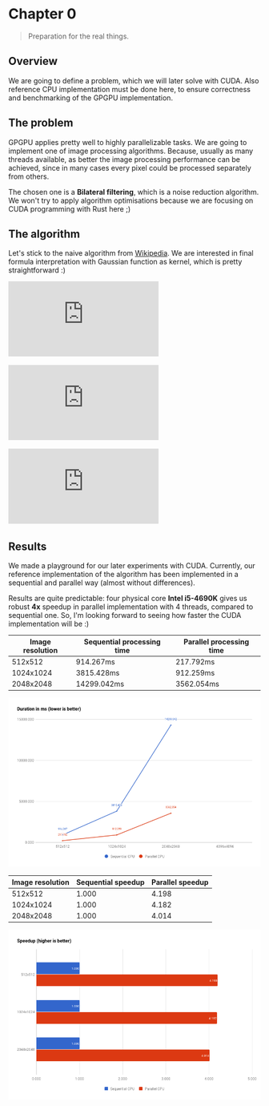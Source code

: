 # Chapter 0
> Preparation for the real things.

## Overview
We are going to define a problem, which we will later solve with CUDA. Also reference CPU implementation must be done here, to ensure correctness and benchmarking of the GPGPU implementation.

## The problem
GPGPU applies pretty well to highly parallelizable tasks. We are going to implement one of image processing algorithms.
Because, usually as many threads available, as better the image processing performance can be achieved, since in many cases every pixel could be processed separately from others.

The chosen one is a **Bilateral filtering**, which is a noise reduction algorithm. We won't try to apply algorithm optimisations because we are focusing on CUDA programming with Rust here ;)

## The algorithm
Let's stick to the naive algorithm from [Wikipedia]. We are interested in final formula interpretation with Gaussian function as kernel, which is pretty straightforward :)

![Filter formula](https://latex.codecogs.com/png.latex?%5Cdpi%7B150%7D%20I_d%28i%2C%20j%29%20%3D%20%5Cfrac%20%7B%20%5Csum_%7Bk%2C%20l%7D%20I_s%28k%2C%20l%29%20*%20w%28i%2C%20j%2C%20k%2C%20l%29%20%7D%20%7B%20%5Csum_%7Bk%2C%20l%7D%20w%28i%2C%20j%2C%20k%2C%20l%29%20%7D)

![Filter weight](https://latex.codecogs.com/png.latex?%5Cdpi%7B150%7D%20w%28i%2C%20j%2C%20k%2C%20l%29%20%3D%20e%5E%7B%20%28-%5Cfrac%20%7B%28i-k%29%5E2%20&plus;%20%28j-l%29%5E2%7D%20%7B2%20%5Csigma_d%5E2%7D%20-%20%5Cfrac%20%7B%5C%7CI_s%28i%2C%20j%29%20-%20I_s%28k%2C%20l%29%5C%7C%5E2%7D%7B2%20%5Csigma_r%5E2%7D%29%7D)

![Formula constraints](https://latex.codecogs.com/png.latex?%5Cdpi%7B120%7D%20%5Cbegin%7Barray%7D%7Blcl%7D%20k%20%26%20%5Cin%20%26%20%5Cleft%5B%20i%20-%20%5COmega%2C%20i%20&plus;%20%5COmega%20%5Cright%5D%20%5C%5C%20l%20%26%20%5Cin%20%26%20%5Cleft%5B%20j%20-%20%5COmega%2C%20j%20&plus;%20%5COmega%20%5Cright%5D%20%5C%5C%20%5COmega%20%26%20%5Cin%20%26%20%5Cmathbb%7BN%7D%20%5Cend%7Barray%7D)

[Wikipedia]: https://en.wikipedia.org/wiki/Bilateral_filter

## Results
We made a playground for our later experiments with CUDA. Currently, our reference implementation of the algorithm has been implemented in a sequential and parallel way (almost without differences).

Results are quite predictable: four physical core **Intel i5-4690K** gives us robust **4x** speedup in parallel implementation with 4 threads, compared to sequential one. So, I'm looking forward to seeing how faster the CUDA implementation will be :)

| Image resolution | Sequential processing time | Parallel processing time |
| ---------------- | -------------------------- | ------------------------ |
| 512x512          | 914.267ms                  | 217.792ms                |
| 1024x1024        | 3815.428ms                 | 912.259ms                |
| 2048x2048        | 14299.042ms                | 3562.054ms               |

![Performance plot](../plots/chapter-0-performance.png)

| Image resolution | Sequential speedup | Parallel speedup |
| ---------------- | ------------------ | ---------------- |
| 512x512          | 1.000              | 4.198            |
| 1024x1024        | 1.000              | 4.182            |
| 2048x2048        | 1.000              | 4.014            |

![Speedup plot](../plots/chapter-0-speedup.png)